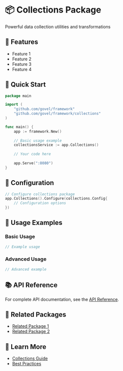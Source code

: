 # 📦 Collections Package

Powerful data collection utilities and transformations

## 🌟 Features

- Feature 1
- Feature 2
- Feature 3
- Feature 4

## 🚀 Quick Start

```go
package main

import (
    "github.com/govel/framework"
    "github.com/govel/framework/collections"
)

func main() {
    app := framework.New()
    
    // Basic usage example
    collectionsService := app.Collections()
    
    // Your code here
    
    app.Serve(":8080")
}
```

## 📖 Configuration

```go
// Configure collections package
app.Collections().Configure(collections.Config{
    // Configuration options
})
```

## 🔧 Usage Examples

### Basic Usage

```go
// Example usage
```

### Advanced Usage

```go
// Advanced example
```

## 📚 API Reference

For complete API documentation, see the [API Reference](../../api-reference/collections.md).

## 🔗 Related Packages

- [Related Package 1](../package1/README.md)
- [Related Package 2](../package2/README.md)

## 📖 Learn More

- [Collections Guide](guide.md)
- [Best Practices](best-practices.md)
